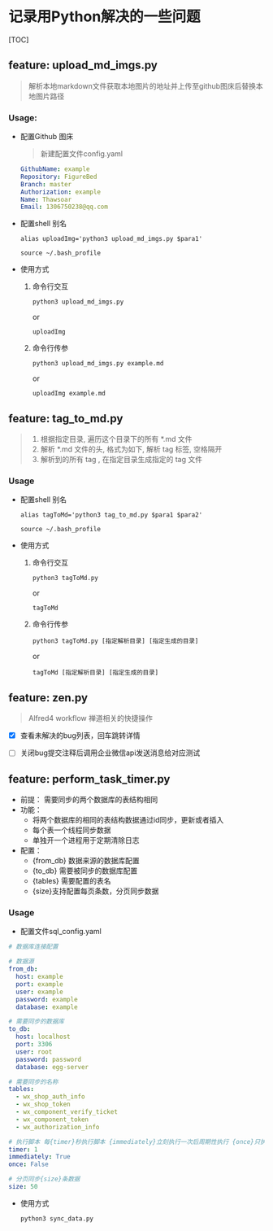 # 记录用Python解决的一些问题

[TOC]

## feature: upload_md_imgs.py
> 解析本地markdown文件获取本地图片的地址并上传至github图床后替换本地图片路径

### Usage:


- 配置Github 图床
    > 新建配置文件config.yaml
    
    ```yaml
    GithubName: example
    Repository: FigureBed
    Branch: master
    Authorization: example
    Name: Thawsoar
    Email: 1306750238@qq.com
    ```

- 配置shell 别名
    ```shell
    alias uploadImg='python3 upload_md_imgs.py $para1'
    
    source ~/.bash_profile
    ```

- 使用方式
  1. 命令行交互
       ```shell
       python3 upload_md_imgs.py
       ```
       or
       ```shell
       uploadImg
       ```
  2. 命令行传参
       ```shell
       python3 upload_md_imgs.py example.md
       ```
       or
       ```shell
       uploadImg example.md
       ```

## feature: tag_to_md.py
> 1. 根据指定目录, 遍历这个目录下的所有 *.md 文件
> 2. 解析 *.md 文件的头, 格式为如下, 解析 tag 标签,   空格隔开
> 3. 解析到的所有 tag , 在指定目录生成指定的 tag 文件

### Usage

- 配置shell 别名
    ```shell
    alias tagToMd='python3 tag_to_md.py $para1 $para2'
    
    source ~/.bash_profile
    ```

- 使用方式
  1. 命令行交互
       ```shell
       python3 tagToMd.py
       ```
       or
       ```shell
       tagToMd
       ```
  2. 命令行传参
       ```shell
       python3 tagToMd.py [指定解析目录] [指定生成的目录]
       ```
       or
       ```shell
       tagToMd [指定解析目录] [指定生成的目录]
       ```

## feature: zen.py

> Alfred4 workflow  禅道相关的快捷操作

- [x] 查看未解决的bug列表，回车跳转详情
- [ ] 关闭bug提交注释后调用企业微信api发送消息给对应测试


## feature: perform_task_timer.py

- 前提： 需要同步的两个数据库的表结构相同
- 功能：
  - 将两个数据库的相同的表结构数据通过id同步，更新或者插入
  - 每个表一个线程同步数据
  - 单独开一个进程用于定期清除日志
- 配置：
  - {from_db} 数据来源的数据库配置
  - {to_db} 需要被同步的数据库配置
  - {tables} 需要配置的表名
  - {size}支持配置每页条数，分页同步数据


### Usage
- 配置文件sql_config.yaml
```yaml
# 数据库连接配置

# 数据源
from_db:
  host: example
  port: example
  user: example
  password: example
  database: example

# 需要同步的数据库
to_db:
  host: localhost
  port: 3306
  user: root
  password: password
  database: egg-server

# 需要同步的名称
tables:
  - wx_shop_auth_info
  - wx_shop_token
  - wx_component_verify_ticket
  - wx_component_token
  - wx_authorization_info

# 执行脚本 每{timer}秒执行脚本 {immediately}立刻执行一次后周期性执行 {once}只执行一次
timer: 1
immediately: True
once: False

# 分页同步{size}条数据
size: 50


```
- 使用方式

    ```shell
    python3 sync_data.py
    ```


